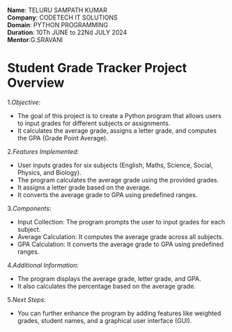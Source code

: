 **Name**: TELURU SAMPATH KUMAR<br>
**Company**: CODETECH IT SOLUTIONS<br>
**Domain**: PYTHON PROGRAMMING<br>
**Duration**: 10Th JUNE to 22Nd JULY 2024<br>
**Mentor**:G.SRAVANI<br>
# Student Grade Tracker Project Overview
1.*Objective*:<br>
* The goal of this project is to create a Python program that allows users to input grades for different 
 subjects or assignments.<br>
* It calculates the average grade, assigns a letter grade, and computes the GPA (Grade Point Average).<br>

2.*Features Implemented*:<br>
* User inputs grades for six subjects (English, Maths, Science, Social, Physics, and Biology).<br>
* The program calculates the average grade using the provided grades.<br>
* It assigns a letter grade based on the average.<br>
* It converts the average grade to GPA using predefined ranges.<br>

3.*Components*:<br>
* Input Collection: The program prompts the user to input grades for each subject.<br>
* Average Calculation: It computes the average grade across all subjects.<br>
* GPA Calculation: It converts the average grade to GPA using predefined ranges.<br>

4.*Additional Information*:<br>
* The program displays the average grade, letter grade, and GPA.<br>
* It also calculates the percentage based on the average grade.<br>

5.*Next Steps*:<br>
* You can further enhance the program by adding features like weighted grades, student names, and a graphical 
  user interface (GUI).<br>
